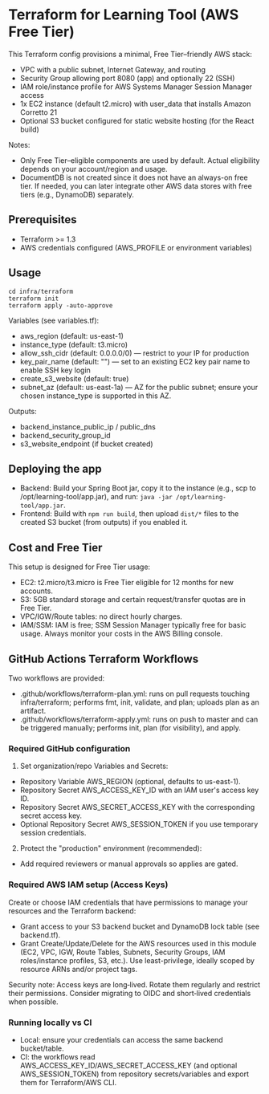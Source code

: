 # Terraform for Learning Tool (AWS Free Tier)

This Terraform config provisions a minimal, Free Tier–friendly AWS stack:
- VPC with a public subnet, Internet Gateway, and routing
- Security Group allowing port 8080 (app) and optionally 22 (SSH)
- IAM role/instance profile for AWS Systems Manager Session Manager access
- 1x EC2 instance (default t2.micro) with user_data that installs Amazon Corretto 21
- Optional S3 bucket configured for static website hosting (for the React build)

Notes:
- Only Free Tier–eligible components are used by default. Actual eligibility depends on your account/region and usage.
- DocumentDB is not created since it does not have an always-on free tier. If needed, you can later integrate other AWS data stores with free tiers (e.g., DynamoDB) separately.

## Prerequisites
- Terraform >= 1.3
- AWS credentials configured (AWS_PROFILE or environment variables)

## Usage
```
cd infra/terraform
terraform init
terraform apply -auto-approve
```

Variables (see variables.tf):
- aws_region (default: us-east-1)
- instance_type (default: t3.micro)
- allow_ssh_cidr (default: 0.0.0.0/0) — restrict to your IP for production
- key_pair_name (default: "") — set to an existing EC2 key pair name to enable SSH key login
- create_s3_website (default: true)
- subnet_az (default: us-east-1a) — AZ for the public subnet; ensure your chosen instance_type is supported in this AZ.

Outputs:
- backend_instance_public_ip / public_dns
- backend_security_group_id
- s3_website_endpoint (if bucket created)

## Deploying the app
- Backend: Build your Spring Boot jar, copy it to the instance (e.g., scp to /opt/learning-tool/app.jar), and run: `java -jar /opt/learning-tool/app.jar`.
- Frontend: Build with `npm run build`, then upload `dist/*` files to the created S3 bucket (from outputs) if you enabled it.

## Cost and Free Tier
This setup is designed for Free Tier usage:
- EC2: t2.micro/t3.micro is Free Tier eligible for 12 months for new accounts.
- S3: 5GB standard storage and certain request/transfer quotas are in Free Tier.
- VPC/IGW/Route tables: no direct hourly charges.
- IAM/SSM: IAM is free; SSM Session Manager typically free for basic usage.
Always monitor your costs in the AWS Billing console.

## GitHub Actions Terraform Workflows
Two workflows are provided:
- .github/workflows/terraform-plan.yml: runs on pull requests touching infra/terraform; performs fmt, init, validate, and plan; uploads plan as an artifact.
- .github/workflows/terraform-apply.yml: runs on push to master and can be triggered manually; performs init, plan (for visibility), and apply.

### Required GitHub configuration
1) Set organization/repo Variables and Secrets:
- Repository Variable AWS_REGION (optional, defaults to us-east-1).
- Repository Secret AWS_ACCESS_KEY_ID with an IAM user's access key ID.
- Repository Secret AWS_SECRET_ACCESS_KEY with the corresponding secret access key.
- Optional Repository Secret AWS_SESSION_TOKEN if you use temporary session credentials.

2) Protect the "production" environment (recommended):
- Add required reviewers or manual approvals so applies are gated.

### Required AWS IAM setup (Access Keys)
Create or choose IAM credentials that have permissions to manage your resources and the Terraform backend:
- Grant access to your S3 backend bucket and DynamoDB lock table (see backend.tf).
- Grant Create/Update/Delete for the AWS resources used in this module (EC2, VPC, IGW, Route Tables, Subnets, Security Groups, IAM roles/instance profiles, S3, etc.). Use least-privilege, ideally scoped by resource ARNs and/or project tags.

Security note: Access keys are long‑lived. Rotate them regularly and restrict their permissions. Consider migrating to OIDC and short‑lived credentials when possible.

### Running locally vs CI
- Local: ensure your credentials can access the same backend bucket/table.
- CI: the workflows read AWS_ACCESS_KEY_ID/AWS_SECRET_ACCESS_KEY (and optional AWS_SESSION_TOKEN) from repository secrets/variables and export them for Terraform/AWS CLI.
